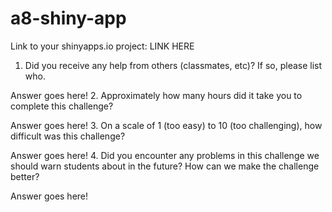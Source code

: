 # a8-shiny-app
Link to your shinyapps.io project: LINK HERE

1. Did you receive any help from others (classmates, etc)? If so, please list who.

Answer goes here!
2. Approximately how many hours did it take you to complete this challenge?

Answer goes here!
3. On a scale of 1 (too easy) to 10 (too challenging), how difficult was this challenge?

Answer goes here!
4. Did you encounter any problems in this challenge we should warn students about in the future? How can we make the challenge better?

Answer goes here!
